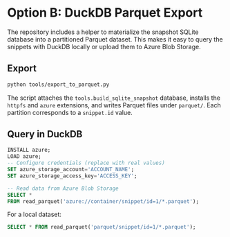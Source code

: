 # Option B: DuckDB Parquet Export

The repository includes a helper to materialize the snapshot SQLite database
into a partitioned Parquet dataset.  This makes it easy to query the snippets
with DuckDB locally or upload them to Azure Blob Storage.

## Export

```bash
python tools/export_to_parquet.py
```

The script attaches the `tools.build_sqlite_snapshot` database, installs the
`httpfs` and `azure` extensions, and writes Parquet files under `parquet/`.
Each partition corresponds to a `snippet.id` value.

## Query in DuckDB

```sql
INSTALL azure;
LOAD azure;
-- Configure credentials (replace with real values)
SET azure_storage_account='ACCOUNT_NAME';
SET azure_storage_access_key='ACCESS_KEY';

-- Read data from Azure Blob Storage
SELECT *
FROM read_parquet('azure://container/snippet/id=1/*.parquet');
```

For a local dataset:

```sql
SELECT * FROM read_parquet('parquet/snippet/id=1/*.parquet');
```
